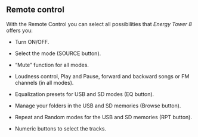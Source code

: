## Remote control

With the Remote Control you can select all possibilities that *Energy Tower 8* offers you:

* Turn ON/OFF.

* Select the mode (SOURCE button).

* “Mute” function for all modes.

* Loudness control, Play and Pause, forward and backward songs or FM channels (in all modes).

* Equalization presets for USB and SD modes (EQ button).

* Manage your folders in the USB and SD memories (Browse button).

* Repeat and Random modes for the USB and SD memories (RPT
button).

* Numeric buttons to select the tracks.
